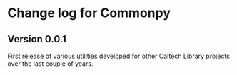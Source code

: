Change log for Commonpy
=======================

Version 0.0.1
-------------

First release of various utilities developed for other Caltech Library projects over the last couple of years.
